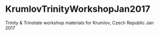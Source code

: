 # KrumlovTrinityWorkshopJan2017
Trinity &amp; Trinotate workshop materials for Krumlov, Czech Republic Jan 2017
